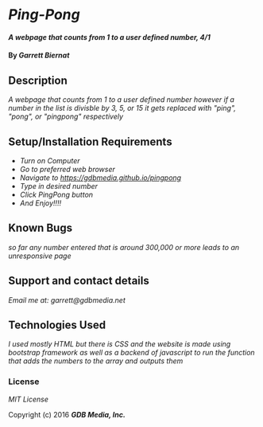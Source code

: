# _Ping-Pong_

#### _A webpage that counts from 1 to a user defined number, 4/1_

#### By _**Garrett Biernat**_

## Description

_A webpage that counts from 1 to a user defined number however if a number in the list is divisble by 3, 5, or 15 it gets replaced with "ping", "pong", or "pingpong" respectively_

## Setup/Installation Requirements

* _Turn on Computer_
* _Go to preferred web browser_
* _Navigate to https://gdbmedia.github.io/pingpong_
* _Type in desired number_
* _Click PingPong button_
* _And Enjoy!!!!_

## Known Bugs

_so far any number entered that is around 300,000 or more leads to an unresponsive page_

## Support and contact details

_Email me at: garrett@gdbmedia.net_

## Technologies Used

_I used mostly HTML but there is CSS and the website is made using bootstrap framework as well as a backend of javascript to run the function that adds the numbers to the array and outputs them_

### License

*MIT License*

Copyright (c) 2016 **_GDB Media, Inc._**